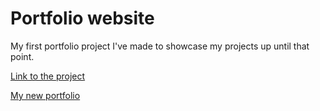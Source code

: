 <h1>Portfolio website</h1>

My first portfolio project I've made to showcase my projects up until that point. 



<a href="https://quelorel.github.io/Portfolio/" target="_blank">Link to the project</a>



<a href="https://quelorel.github.io/ReactPortfolio/" target="_blank">My new portfolio</a>
